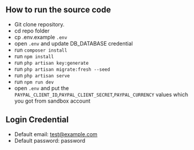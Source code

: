 
## How to run the source code
- Git clone repository.
- cd repo folder
- cp .env.example `.env`
- open `.env` and update DB_DATABASE credential
- run `composer install`
- run `npm install`
- run `php artisan key:generate`
- run `php artisan migrate:fresh --seed`
- run `php artisan serve`
- run `npm run dev`
- open `.env` and put the `PAYPAL_CLIENT_ID`,`PAYPAL_CLIENT_SECRET`,`PAYPAL_CURRENCY` values which you got from sandbox account

## Login Credential
- Default email: test@example.com
- Default password: password
